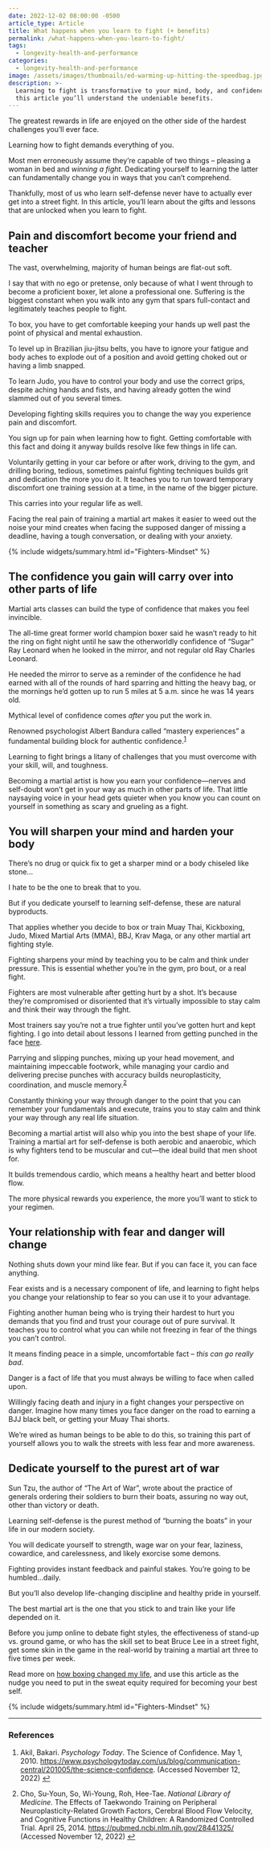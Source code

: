 ```yaml
---
date: 2022-12-02 08:00:00 -0500
article_type: Article
title: What happens when you learn to fight (+ benefits)
permalink: /what-happens-when-you-learn-to-fight/
tags:
  - longevity-health-and-performance
categories:
  - longevity-health-and-performance
image: /assets/images/thumbnails/ed-warming-up-hitting-the-speedbag.jpg
description: >-
  Learning to fight is transformative to your mind, body, and confidence. In
  this article you’ll understand the undeniable benefits.
---
```

The greatest rewards in life are enjoyed on the other side of the hardest challenges you’ll ever face.

Learning how to fight demands everything of you.

Most men erroneously assume they’re capable of two things – pleasing a woman in bed and *winning a fight*. Dedicating yourself to learning the latter can fundamentally change you in ways that you can’t comprehend.

Thankfully, most of us who learn self-defense never have to actually ever get into a street fight. In this article, you’ll learn about the gifts and lessons that are unlocked when you learn to fight.

## Pain and discomfort become your friend and teacher

The vast, overwhelming, majority of human beings are flat-out soft.

I say that with no ego or pretense, only because of what I went through to become a proficient boxer, let alone a professional one. Suffering is the biggest constant when you walk into any gym that spars full-contact and legitimately teaches people to fight.

To box, you have to get comfortable keeping your hands up well past the point of physical and mental exhaustion.

To level up in Brazilian jiu-jitsu belts, you have to ignore your fatigue and body aches to explode out of a position and avoid getting choked out or having a limb snapped.

To learn Judo, you have to control your body and use the correct grips, despite aching hands and fists, and having already gotten the wind slammed out of you several times.

Developing fighting skills requires you to change the way you experience pain and discomfort.

You sign up for pain when learning how to fight. Getting comfortable with this fact and doing it anyway builds resolve like few things in life can.

Voluntarily getting in your car before or after work, driving to the gym, and drilling boring, tedious, sometimes painful fighting techniques builds grit and dedication the more you do it. It teaches you to run toward temporary discomfort one training session at a time, in the name of the bigger picture.

This carries into your regular life as well.

Facing the real pain of training a martial art makes it easier to weed out the noise your mind creates when facing the supposed danger of missing a deadline, having a tough conversation, or dealing with your anxiety.

{% include widgets/summary.html id="Fighters-Mindset" %}

## The confidence you gain will carry over into other parts of life

Martial arts classes can build the type of confidence that makes you feel invincible.

The all-time great former world champion boxer said he wasn’t ready to hit the ring on fight night until he saw the otherworldly confidence of “Sugar” Ray Leonard when he looked in the mirror, and not regular old Ray Charles Leonard.

He needed the mirror to serve as a reminder of the confidence he had earned with all of the rounds of hard sparring and hitting the heavy bag, or the mornings he’d gotten up to run 5 miles at 5 a.m. since he was 14 years old.

Mythical level of confidence comes *after* you put the work in.

Renowned psychologist Albert Bandura called “mastery experiences” a fundamental building block for authentic confidence.<sup><a class="footnote" rel="footnote" href="#fn:1">1</a></sup>

Learning to fight brings a litany of challenges that you must overcome with your skill, will, and toughness.

Becoming a martial artist is how you earn your confidence—nerves and self-doubt won’t get in your way as much in other parts of life. That little naysaying voice in your head gets quieter when you know you can count on yourself in something as scary and grueling as a fight.

## You will sharpen your mind and harden your body

There’s no drug or quick fix to get a sharper mind or a body chiseled like stone…

I hate to be the one to break that to you.

But if you dedicate yourself to learning self-defense, these are natural byproducts.

That applies whether you decide to box or train Muay Thai, Kickboxing, Judo, Mixed Martial Arts (MMA), BBJ, Krav Maga, or any other martial art fighting style.

Fighting sharpens your mind by teaching you to be calm and think under pressure. This is essential whether you’re in the gym, pro bout, or a real fight.

Fighters are most vulnerable after getting hurt by a shot. It’s because they’re compromised or disoriented that it’s virtually impossible to stay calm and think their way through the fight.

Most trainers say you’re not a true fighter until you’ve gotten hurt and kept fighting. I go into detail about lessons I learned from getting punched in the face [here](https://edlatimore.com/5-lessons-from-getting-punched-in-the-face/).

Parrying and slipping punches, mixing up your head movement, and maintaining impeccable footwork, while managing your cardio and delivering precise punches with accuracy builds neuroplasticity, coordination, and muscle memory.<sup><a class="footnote" rel="footnote" href="#fn:2">2</a></sup>

Constantly thinking your way through danger to the point that you can remember your fundamentals and execute, trains you to stay calm and think your way through any real life situation.

Becoming a martial artist will also whip you into the best shape of your life. Training a martial art for self-defense is both aerobic and anaerobic, which is why fighters tend to be muscular and cut—the ideal build that men shoot for.

It builds tremendous cardio, which means a healthy heart and better blood flow.

The more physical rewards you experience, the more you’ll want to stick to your regimen.

## Your relationship with fear and danger will change

Nothing shuts down your mind like fear. But if you can face it, you can face anything.

Fear exists and is a necessary component of life, and learning to fight helps you change your relationship to fear so you can use it to your advantage.

Fighting another human being who is trying their hardest to hurt you demands that you find and trust your courage out of pure survival. It teaches you to control what you can while not freezing in fear of the things you can’t control.

It means finding peace in a simple, uncomfortable fact – *this can go really bad*.

Danger is a fact of life that you must always be willing to face when called upon.

Willingly facing death and injury in a fight changes your perspective on danger. Imagine how many times you face danger on the road to earning a BJJ black belt, or getting your Muay Thai shorts.

We’re wired as human beings to be able to do this, so training this part of yourself allows you to walk the streets with less fear and more awareness.

## Dedicate yourself to the purest art of war

Sun Tzu, the author of “The Art of War”, wrote about the practice of generals ordering their soldiers to burn their boats, assuring no way out, other than victory or death.

Learning self-defense is the purest method of “burning the boats” in your life in our modern society.

You will dedicate yourself to strength, wage war on your fear, laziness, cowardice, and carelessness, and likely exorcise some demons.

Fighting provides instant feedback and painful stakes. You’re going to be humbled…daily.

But you’ll also develop life-changing discipline and healthy pride in yourself.

The best martial art is the one that you stick to and train like your life depended on it.

Before you jump online to debate fight styles, the effectiveness of stand-up vs. ground game, or who has the skill set to beat Bruce Lee in a street fight, get some skin in the game in the real-world by training a martial art three to five times per week.

Read more on [how boxing changed my life](https://edlatimore.com/boxing-benefits/), and use this article as the nudge you need to put in the sweat equity required for becoming your best self.

{% include widgets/summary.html id="Fighters-Mindset" %}

---

### References

<div class="footnotes"><ol><li><p>Akil, Bakari. <em>Psychology Today</em>. The Science of Confidence. May 1, 2010. <a href="https://www.psychologytoday.com/us/blog/communication-central/201005/the-science-confidence">https://www.psychologytoday.com/us/blog/communication-central/201005/the-science-confidence</a>. (Accessed November 12, 2022)&nbsp;<a class="reversefootnote" href="#fnref:1">↩</a></p></li><li><p>Cho, Su-Youn, So, Wi-Young, Roh, Hee-Tae. <em>National Library of Medicine</em>. The Effects of Taekwondo Training on Peripheral Neuroplasticity-Related Growth Factors, Cerebral Blood Flow Velocity, and Cognitive Functions in Healthy Children: A Randomized Controlled Trial. April 25, 2014. <a href="https://pubmed.ncbi.nlm.nih.gov/28441325/">https://pubmed.ncbi.nlm.nih.gov/28441325/</a> (Accessed November 12, 2022)&nbsp;<a class="reversefootnote" href="#fnref:2">↩</a></p></li></ol></div>